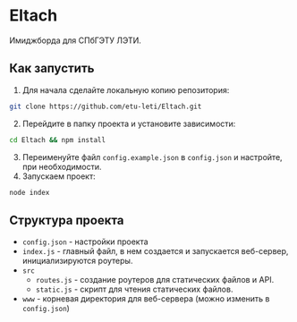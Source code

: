 # Eltach
Имиджборда для СПбГЭТУ ЛЭТИ.

## Как запустить
1. Для начала сделайте локальную копию репозитория:
```bash
git clone https://github.com/etu-leti/Eltach.git
```
2. Перейдите в папку проекта и установите зависимости:
```bash
cd Eltach && npm install
```
3. Переименуйте файл `config.example.json` в `config.json` и настройте, при необходимости.
4. Запускаем проект:
```bash
node index
```

## Структура проекта
 - `config.json` - настройки проекта
 - `index.js` - главный файл, в нем создается и запускается веб-сервер, инициализируются роутеры.
 - `src`
   - `routes.js` - создание роутеров для статических файлов и API.
   - `static.js` - скрипт для чтения статических файлов.
 - `www` - корневая директория для веб-сервера (можно изменить в `config.json`)